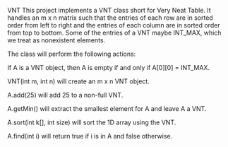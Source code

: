VNT
This project implements a VNT class short for Very Neat Table. It handles an m x n matrix such that the entries of each row are in sorted order from left to right and the entries of each column are in sorted order from top to bottom. Some of the entries of a VNT maybe INT_MAX, which we treat as nonexistent elements.

The class will perform the following actions:

If A is a VNT object, then A is empty if and only if A[0][0] = INT_MAX.

VNT(int m, int n) will create an m x n VNT object.

A.add(25) will add 25 to a non-full VNT.

A.getMin() will extract the smallest element for A and leave A a VNT.

A.sort(int k[], int size) will sort the 1D array using the VNT.

A.find(int i) will return true if i is in A and false otherwise.
